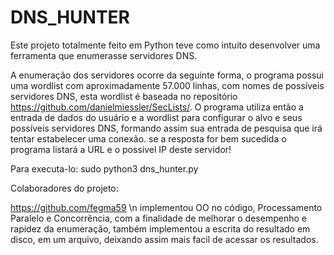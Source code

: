 # DNS_HUNTER
Este projeto totalmente feito em Python teve como intuito desenvolver uma ferramenta que enumerasse servidores DNS.

A enumeração dos servidores ocorre da seguinte forma, o programa possui uma wordlist com aproximadamente 57.000 linhas, com nomes de
possíveis servidores DNS, esta wordlist é baseada no repositório https://github.com/danielmiessler/SecLists/. O programa utiliza então
a entrada de dados do usuário e a wordlist para configurar o alvo e seus possíveis servidores DNS, formando assim sua entrada de pesquisa
que irá tentar estabelecer uma conexão. se a resposta for bem sucedida o programa listará a URL e o possivel IP deste servidor!

Para executa-lo: sudo python3 dns_hunter.py

Colaboradores do projeto:

https://github.com/fegma59 \n
  implementou OO no código, Processamento Paralelo e Concorrência, com a finalidade de melhorar o desempenho e rapidez da enumeração, também implementou a escrita     do resultado em disco, em um arquivo, deixando assim mais facil de acessar os resultados. 
